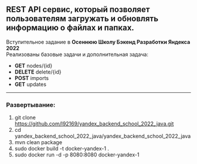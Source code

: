 ## REST API сервис, который позволяет пользователям загружать и обновлять информацию о файлах и папках.  

Вступительное задание в __Осеннюю Школу Бэкенд Разработки Яндекса 2022__  
Реализованы базовые задачи и дополнительная задача:  
- __GET__ nodes/{id}
- __DELETE__ delete/{id}
- __POST__ imports
- __GET__ updates  
---
### Развертывание:
1. git clone https://github.com/l92169/yandex_backend_school_2022_java.git
2. cd yandex_backend_school_2022_java/yandex_backend_school_2022_java
3. mvn clean package
4. sudo docker build -t docker-yandex-1 . 
5. sudo docker run -d -p 8080:8080 docker-yandex-1
